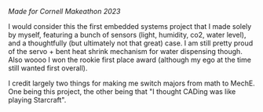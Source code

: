 *Made for Cornell Makeathon 2023*

I would consider this the first embedded systems project that I made solely by myself, featuring a bunch of sensors (light, humidity, co2, water level), and a thoughtfully (but ultimately not that great) case. I am still pretty proud of the servo + bent heat shrink mechanism for water dispensing though. Also woooo I won the rookie first place award (although my ego at the time still wanted first overall).

I credit largely two things for making me switch majors from math to MechE. One being this project, the other being that "I thought CADing was like playing Starcraft". 